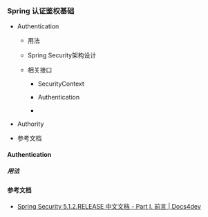 ### Spring 认证鉴权基础

- Authentication
  
  - 用法
  
  - Spring Security架构设计
  
  - 相关接口
    
    - SecurityContext
    
    - Authentication
    
    - 

- Authority

- 参考文档

#### Authentication

##### 用法

#### 参考文档

- [Spring Security 5.1.2.RELEASE 中文文档 - Part I. 前言 | Docs4dev](https://www.docs4dev.com/docs/zh/spring-security/5.1.2.RELEASE/reference/preface.html)
